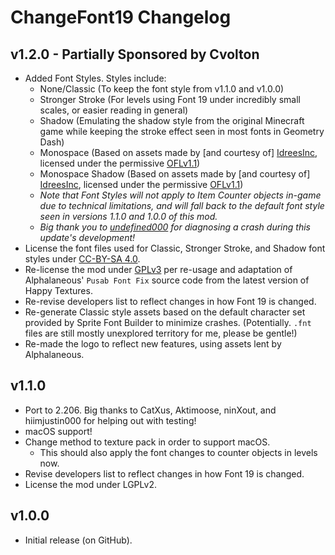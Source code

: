 # ChangeFont19 Changelog
## v1.2.0 - Partially Sponsored by Cvolton
- Added Font Styles. Styles include:
  - None/Classic (To keep the font style from v1.1.0 and v1.0.0)
  - Stronger Stroke (For levels using Font 19 under incredibly small scales, or easier reading in general)
  - Shadow (Emulating the shadow style from the original Minecraft game while keeping the stroke effect seen in most fonts in Geometry Dash)
  - Monospace (Based on assets made by [and courtesy of] [IdreesInc](https://github.com/IdreesInc/Monocraft), licensed under the permissive [OFLv1.1](https://openfontlicense.org/))
  - Monospace Shadow (Based on assets made by [and courtesy of] [IdreesInc](https://github.com/IdreesInc/Monocraft), licensed under the permissive [OFLv1.1](https://openfontlicense.org/))
  - <cy>*Note that Font Styles will not apply to Item Counter objects in-game due to technical limitations, and will fall back to the default font style seen in versions 1.1.0 and 1.0.0 of this mod.*</c>
  - <cy>*Big thank you to [undefined000](https://github.com/undefined000) for diagnosing a crash during this update's development!*</c>
- License the font files used for Classic, Stronger Stroke, and Shadow font styles under [CC-BY-SA 4.0](https://creativecommons.org/licenses/by-sa/4.0/legalcode.txt).
- Re-license the mod under [GPLv3](https://www.gnu.org/licenses/gpl-3.0.en.html#license-text) per re-usage and adaptation of Alphalaneous' `Pusab Font Fix` source code from the latest version of Happy Textures.
- Re-revise developers list to reflect changes in how Font 19 is changed.
- Re-generate Classic style assets based on the default character set provided by Sprite Font Builder to minimize crashes. (Potentially. `.fnt` files are still mostly unexplored territory for me, please be gentle!)
- Re-made the logo to reflect new features, using assets lent by Alphalaneous.
## v1.1.0
- Port to 2.206. Big thanks to CatXus, Aktimoose, ninXout, and hiimjustin000 for helping out with testing!
- macOS support!
- Change method to texture pack in order to support macOS.
  - This should also apply the font changes to counter objects in levels now.
- Revise developers list to reflect changes in how Font 19 is changed.
- License the mod under LGPLv2.
## v1.0.0
- Initial release (on GitHub).

